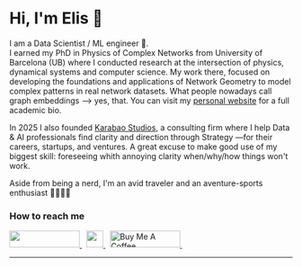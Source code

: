 # Hi, I'm Elis 👋 

I am a Data Scientist / ML engineer 🌴.</br>
I earned my PhD in Physics of Complex Networks from University of Barcelona (UB) where I conducted research at the intersection of physics, dynamical systems and computer science. My work there, focused on developing the foundations and applications of Network Geometry to model complex patterns in real network datasets. What people nowadays call graph embeddings --> yes, that. You can visit my [personal website](https://elisendaortiz.github.io/) for a full academic bio.

In 2025 I also founded [Karabao Studios](https://karabaostudios.com/), a consulting firm where I help Data & AI professionals find clarity and direction through Strategy —for their careers, startups, and ventures. A great excuse to make good use of my biggest skill: foreseeing whith annoying clarity when/why/how things won't work.

Aside from being a nerd, I'm an avid traveler and an aventure-sports enthusiast 🏄🏼‍♂️🌺

<h3> How to reach me </h3>
<div>
    <a href="https://www.linkedin.com/in/elisendaortiz/" target="_blank">
        <img src="https://img.shields.io/badge/LinkedIn-0077B5?style=for-the-badge&logo=linkedin&logoColor=white" height="30" width="125px">
    </a>&nbsp
    <a href="https://calendly.com/karabaostudios/" target="_blank">
        <img src="https://img.shields.io/badge/Calendly-Let's%20Talk!-purple?style=for-the-badge&logo=googlechat" height="30">
    </a>&nbsp
    <a href="https://www.buymeacoffee.com/eortiz" target="_blank">    
        <img src="https://cdn.buymeacoffee.com/buttons/default-orange.png" alt="Buy Me A Coffee" height="30" width="125"
    </a>&nbsp
    
</div>
<hr>
